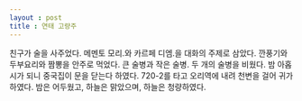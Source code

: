 ```yaml
---
layout : post
title : 연태 고량주
---
```

친구가 술을 사주었다. 메멘토 모리.와 카르페 디엠.을 대화의 주제로 삼았다.
깐풍기와 두부요리와 짬뽕을 안주로 먹었다. 큰 술병과 작은 술병. 두 개의 술병을 비웠다.
밤 아홉 시가 되니 중국집이 문을 닫는다 하였다.
720-2를 타고 오리역에 내려 천변을 걸어 귀가하였다. 밤은 어두웠고, 하늘은 맑았으며,
하늘은 청량하였다.
